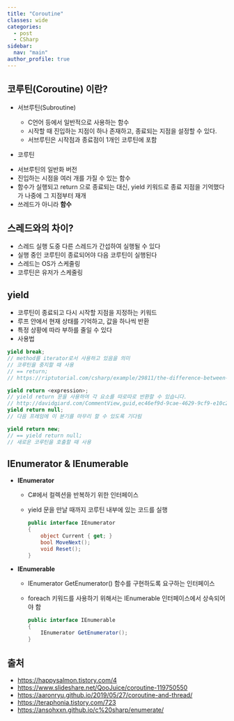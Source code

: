 ```yaml
---
title: "Coroutine"
classes: wide
categories: 
  - post
  - CSharp
sidebar:
  nav: "main"
author_profile: true
---
```

   
## 코루틴(Coroutine) 이란?

* 서브루틴(Subroutine)
   - C언어 등에서 일반적으로 사용하는 함수
   - 시작할 때 진입하는 지점이 하나 존재하고, 종료되는 지점을 설정할 수 있다.
   - 서브루틴은 시작점과 종료점이 1개인 코루틴에 포함

 * 코루틴
  - 서브루틴의 일반화 버전
  - 진입하는 시점을 여러 개를 가질 수 있는 함수
  - 함수가 실행되고 return 으로 종료되는 대신, yield 키워드로 종료 지점을 기억했다가 나중에 그 지점부터 재개
  - 쓰레드가 아니라 **함수**

## 스레드와의 차이?
* 스레드 실행 도중 다른 스레드가 간섭하여 실행될 수 있다
* 실행 중인 코루틴이 종료되어야 다음 코루틴이 실행된다
* 스레드는 OS가 스케줄링
* 코루틴은 유저가 스케줄링

## yield
* 코루틴이 종료되고 다시 시작할 지점을 지정하는 키워드
* 루프 안에서 현재 상태를 기억하고, 값을 하나씩 반환
* 특정 상황에 따라 부하를 줄일 수 있다
* 사용법

```csharp
yield break;
// method를 iterator로서 사용하고 있음을 의미
// 코루틴을 중지할 때 사용
// == return;
// https://riptutorial.com/csharp/example/29811/the-difference-between-break-and-yield-break

yield return <expression>;
// yield return 문을 사용하여 각 요소를 따로따로 반환할 수 있습니다.
// http://davidgiard.com/CommentView,guid,ec46ef9d-9cae-4629-9cf9-e10c20d795ef.aspx
yield return null;
// 다음 프레임에 이 분기를 마무리 할 수 있도록 기다림

yield return new;
// == yield return null;
// 새로운 코루틴을 호출할 때 사용
```

## IEnumerator & IEnumerable

* **IEnumerator**
  - C#에서 컬렉션을 반복하기 위한 인터페이스
  - yield 문을 만날 때까지 코루틴 내부에 있는 코드를 실행

    ```csharp
    public interface IEnumerator
    {
        object Current { get; }
        bool MoveNext();
        void Reset();
    }
    ```
* **IEnumerable**
  - IEnumerator GetEnumerator() 함수를 구현하도록 요구하는 인터페이스
  - foreach 키워드를 사용하기 위해서는 IEnumerable 인터페이스에서 상속되어야 함

    ```csharp
    public interface IEnumerable
    {
        IEnumerator GetEnumerator();
    }
    ```

## 출처
* <https://happysalmon.tistory.com/4>  
* <https://www.slideshare.net/QooJuice/coroutine-119750550>
* <https://aaronryu.github.io/2019/05/27/coroutine-and-thread/>
* <https://teraphonia.tistory.com/723>
* <https://ansohxxn.github.io/c%20sharp/enumerate/>
